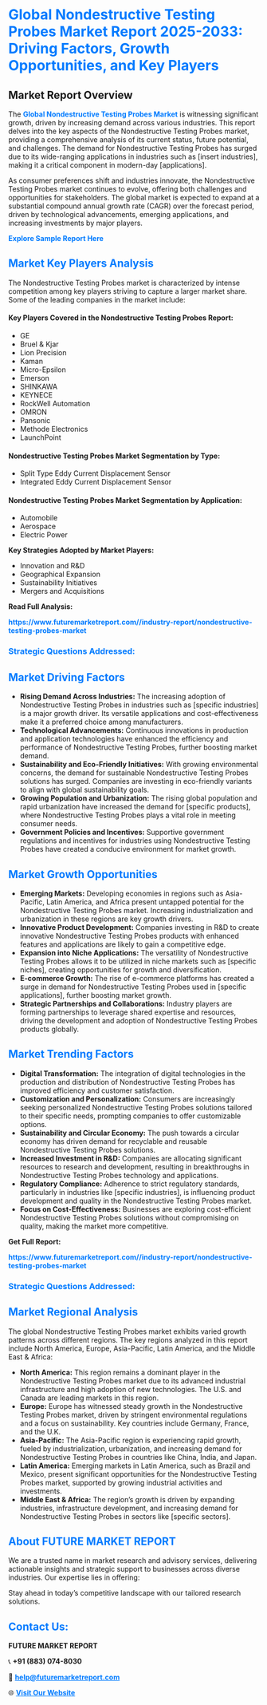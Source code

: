 <h1 style="color: #007BFF;">Global Nondestructive Testing Probes Market Report 2025-2033: Driving Factors, Growth Opportunities, and Key Players</h1>

<section id="overview">
<h2>Market Report Overview</h2>
<p>The <a href="https://www.futuremarketreport.com//industry-report/nondestructive-testing-probes-market" style="color: #007BFF; text-decoration: none;"><strong>Global Nondestructive Testing Probes Market</strong></a> is witnessing significant growth, driven by increasing demand across various industries. This report delves into the key aspects of the Nondestructive Testing Probes market, providing a comprehensive analysis of its current status, future potential, and challenges. The demand for Nondestructive Testing Probes has surged due to its wide-ranging applications in industries such as [insert industries], making it a critical component in modern-day [applications].</p>
<p>As consumer preferences shift and industries innovate, the Nondestructive Testing Probes market continues to evolve, offering both challenges and opportunities for stakeholders. The global market is expected to expand at a substantial compound annual growth rate (CAGR) over the forecast period, driven by technological advancements, emerging applications, and increasing investments by major players.</p>
</section>

<section id="overview">
<p><a href="https://www.futuremarketreport.com//request-sample/reportId=53025" style="color: #007BFF; text-decoration: none;"><strong>Explore Sample Report Here</strong></a></p>
</section>

<section id="key-players">
<h2 style="color: #007BFF;">Market Key Players Analysis</h2>
<p>The Nondestructive Testing Probes market is characterized by intense competition among key players striving to capture a larger market share. Some of the leading companies in the market include:</p>
<h4>Key Players Covered in the Nondestructive Testing Probes Report:</h4>
<ul><li>GE</li><li>Bruel &amp; Kjar</li><li>Lion Precision</li><li>Kaman</li><li>Micro-Epsilon</li><li>Emerson</li><li>SHINKAWA</li><li>KEYNECE</li><li>RockWell Automation</li><li>OMRON</li><li>Pansonic</li><li>Methode Electronics</li><li>LaunchPoint</li></ul>
<h4>Nondestructive Testing Probes Market Segmentation by Type:</h4>
<ul><li>Split Type Eddy Current Displacement Sensor</li><li>Integrated Eddy Current Displacement Sensor</li></ul>

<h4>Nondestructive Testing Probes Market Segmentation by Application:</h4>
<ul><li>Automobile</li><li>Aerospace</li><li>Electric Power</li></ul>
<p><strong>Key Strategies Adopted by Market Players:</strong></p>
<ul>
<li>Innovation and R&D</li>
<li>Geographical Expansion</li>
<li>Sustainability Initiatives</li>
<li>Mergers and Acquisitions</li>
</ul>
</section>

<section>
<p><strong>Read Full Analysis: </strong></p><a href="https://www.futuremarketreport.com//industry-report/nondestructive-testing-probes-market" style="color: #007BFF; text-decoration: none;"><strong>https://www.futuremarketreport.com//industry-report/nondestructive-testing-probes-market</strong></a>
<h3 style="color: #007BFF;">Strategic Questions Addressed:</h3>
</section>

<section id="driving-factors">
<h2 style="color: #007BFF;">Market Driving Factors</h2>
<ul>
<li><strong>Rising Demand Across Industries:</strong> The increasing adoption of Nondestructive Testing Probes in industries such as [specific industries] is a major growth driver. Its versatile applications and cost-effectiveness make it a preferred choice among manufacturers.</li>
<li><strong>Technological Advancements:</strong> Continuous innovations in production and application technologies have enhanced the efficiency and performance of Nondestructive Testing Probes, further boosting market demand.</li>
<li><strong>Sustainability and Eco-Friendly Initiatives:</strong> With growing environmental concerns, the demand for sustainable Nondestructive Testing Probes solutions has surged. Companies are investing in eco-friendly variants to align with global sustainability goals.</li>
<li><strong>Growing Population and Urbanization:</strong> The rising global population and rapid urbanization have increased the demand for [specific products], where Nondestructive Testing Probes plays a vital role in meeting consumer needs.</li>
<li><strong>Government Policies and Incentives:</strong> Supportive government regulations and incentives for industries using Nondestructive Testing Probes have created a conducive environment for market growth.</li>
</ul>
</section>

<section id="growth-opportunities">
<h2 style="color: #007BFF;">Market Growth Opportunities</h2>
<ul>
<li><strong>Emerging Markets:</strong> Developing economies in regions such as Asia-Pacific, Latin America, and Africa present untapped potential for the Nondestructive Testing Probes market. Increasing industrialization and urbanization in these regions are key growth drivers.</li>
<li><strong>Innovative Product Development:</strong> Companies investing in R&D to create innovative Nondestructive Testing Probes products with enhanced features and applications are likely to gain a competitive edge.</li>
<li><strong>Expansion into Niche Applications:</strong> The versatility of Nondestructive Testing Probes allows it to be utilized in niche markets such as [specific niches], creating opportunities for growth and diversification.</li>
<li><strong>E-commerce Growth:</strong> The rise of e-commerce platforms has created a surge in demand for Nondestructive Testing Probes used in [specific applications], further boosting market growth.</li>
<li><strong>Strategic Partnerships and Collaborations:</strong> Industry players are forming partnerships to leverage shared expertise and resources, driving the development and adoption of Nondestructive Testing Probes products globally.</li>
</ul>
</section>

<section id="trending-factors">
<h2 style="color: #007BFF;">Market Trending Factors</h2>
<ul>
<li><strong>Digital Transformation:</strong> The integration of digital technologies in the production and distribution of Nondestructive Testing Probes has improved efficiency and customer satisfaction.</li>
<li><strong>Customization and Personalization:</strong> Consumers are increasingly seeking personalized Nondestructive Testing Probes solutions tailored to their specific needs, prompting companies to offer customizable options.</li>
<li><strong>Sustainability and Circular Economy:</strong> The push towards a circular economy has driven demand for recyclable and reusable Nondestructive Testing Probes solutions.</li>
<li><strong>Increased Investment in R&D:</strong> Companies are allocating significant resources to research and development, resulting in breakthroughs in Nondestructive Testing Probes technology and applications.</li>
<li><strong>Regulatory Compliance:</strong> Adherence to strict regulatory standards, particularly in industries like [specific industries], is influencing product development and quality in the Nondestructive Testing Probes market.</li>
<li><strong>Focus on Cost-Effectiveness:</strong> Businesses are exploring cost-efficient Nondestructive Testing Probes solutions without compromising on quality, making the market more competitive.</li>
</ul>
</section>

<section>
<p><strong>Get Full Report: </strong></p><a href="https://www.futuremarketreport.com//industry-report/nondestructive-testing-probes-market" style="color: #007BFF; text-decoration: none;"><strong>https://www.futuremarketreport.com//industry-report/nondestructive-testing-probes-market</strong></a>
<h3 style="color: #007BFF;">Strategic Questions Addressed:</h3>
</section>


<section id="regional-analysis">
<h2 style="color: #007BFF;">Market Regional Analysis</h2>
<p>The global Nondestructive Testing Probes market exhibits varied growth patterns across different regions. The key regions analyzed in this report include North America, Europe, Asia-Pacific, Latin America, and the Middle East & Africa:</p>
<ul>
<li><strong>North America:</strong> This region remains a dominant player in the Nondestructive Testing Probes market due to its advanced industrial infrastructure and high adoption of new technologies. The U.S. and Canada are leading markets in this region.</li>
<li><strong>Europe:</strong> Europe has witnessed steady growth in the Nondestructive Testing Probes market, driven by stringent environmental regulations and a focus on sustainability. Key countries include Germany, France, and the U.K.</li>
<li><strong>Asia-Pacific:</strong> The Asia-Pacific region is experiencing rapid growth, fueled by industrialization, urbanization, and increasing demand for Nondestructive Testing Probes in countries like China, India, and Japan.</li>
<li><strong>Latin America:</strong> Emerging markets in Latin America, such as Brazil and Mexico, present significant opportunities for the Nondestructive Testing Probes market, supported by growing industrial activities and investments.</li>
<li><strong>Middle East & Africa:</strong> The region’s growth is driven by expanding industries, infrastructure development, and increasing demand for Nondestructive Testing Probes in sectors like [specific sectors].</li>
</ul>
</section>

<footer>
<h2 style="color: #007BFF;">About FUTURE MARKET REPORT</h2>
<p>We are a trusted name in market research and advisory services, delivering actionable insights and strategic support to businesses across diverse industries. Our expertise lies in offering:</p>

<p>Stay ahead in today’s competitive landscape with our tailored research solutions.</p>

<h2 style="color: #007BFF;">Contact Us:</h2>
<p><strong>FUTURE MARKET REPORT</strong></p>
<p>📞 <strong>+91 (883) 074-8030</strong></p>
<p>📧 <strong><a href="mailto:help@futuremarketreport.com" style="color: #007BFF;">help@futuremarketreport.com</a></strong></p>
<p>🌐 <strong><a href="https://www.futuremarketreport.com/" style="color: #007BFF;">Visit Our Website</a></strong></p>
</footer>